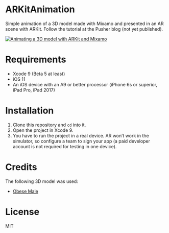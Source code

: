 # ARKitAnimation
Simple animation of a 3D model made with Mixamo and presented in an AR scene with ARKit. Follow the tutorial at the Pusher blog (not yet published).

[![Animating a 3D model with ARKit and Mixamo](https://img.youtube.com/vi/MLBQWCgRepk/0.jpg)](http://www.youtube.com/watch?v=MLBQWCgRepk)


# Requirements

- Xcode 9 (Beta 5 at least)
- iOS 11
- An iOS device with an A9 or better processor (iPhone 6s or superior, iPad Pro, iPad 2017)

# Installation
1. Clone this repository and `cd` into it.
2. Open the project in Xcode 9.
3. You have to run the project in a real device. AR won’t work in the simulator, so configure a team to sign your app (a paid developer account is not required for testing in one device).

# Credits
The following 3D model was used:
- [Obese Male](https://free3d.com/3d-model/obese-male-71456.html)

# License
MIT
